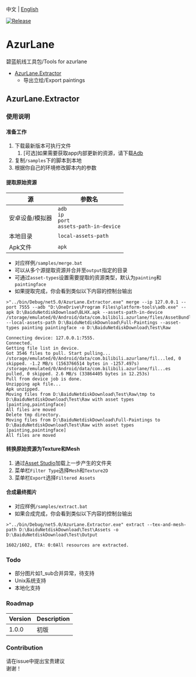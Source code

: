 中文 | [English](./Docs/README.en.md)

[![Release](https://github.com/Bakabase/AzurLane/actions/workflows/publish.yml/badge.svg)](https://github.com/Bakabase/AzurLane/actions/workflows/publish.yml)

# AzurLane

碧蓝航线工具包/Tools for azurlane

+ [AzurLane.Extractor](#AzurLaneExtractor)
  + 导出立绘/Export paintings

## AzurLane.Extractor

### 使用说明

#### 准备工作
1. 下载最新版本可执行文件
   1. [可选]如果需要获取app内部更新的资源，请下载[Adb](https://developer.android.com/studio/releases/platform-tools#downloads)
2. 复制`/samples`下的脚本到本地
3. 根据你自己的环境修改脚本内的参数

#### 提取原始资源

| 源 | 参数名 |
| ----------- | ----------- |
| 安卓设备/模拟器 | `adb`<br />`ip`<br />`port`<br />`assets-path-in-device` |
| 本地目录 | `local-assets-path` |
| Apk文件 | `apk` |

+ 对应样例`/samples/merge.bat`
+ 可以从多个源提取资源并合并至`output`指定的目录
+ 可通过`asset-types`设置需要提取的资源类型，默认为`painting`和`paintingface`
+ 如果提取完成，你会看到类似以下内容的控制台输出
```console
>"../bin/Debug/net5.0/AzurLane.Extractor.exe" merge --ip 127.0.0.1 --port 7555 --adb "D:\OneDrive\Program Files\platform-tools\adb.exe" --apk D:\BaiduNetdiskDownload\BLHX.apk --assets-path-in-device /storage/emulated/0/Android/data/com.bilibili.azurlane/files/AssetBundles --local-assets-path D:\BaiduNetdiskDownload\Full-Paintings --asset-types painting paintingface -o D:\BaiduNetdiskDownload\Test\Raw

Connecting device: 127.0.0.1:7555.
Connected.
Getting file list in device.
Got 3546 files to pull. Start pulling...
/storage/emulated/0/Android/data/com.bilibili.azurlane/fil...led, 0 skipped. -1.2 MB/s (1563766514 bytes in -1257.497s)
/storage/emulated/0/Android/data/com.bilibili.azurlane/fil...es pulled, 0 skipped. 2.6 MB/s (33864405 bytes in 12.253s)
Pull from device job is done.
Unzipping apk file...
Apk unzipped.
Moving files from D:\BaiduNetdiskDownload\Test\Raw\tmp to D:\BaiduNetdiskDownload\Test\Raw with asset types [painting,paintingface]
All files are moved
Delete tmp directory.
Moving files from D:\BaiduNetdiskDownload\Full-Paintings to D:\BaiduNetdiskDownload\Test\Raw with asset types [painting,paintingface]
All files are moved
```

#### 转换原始资源为Texture和Mesh

1. 通过[Asset Studio](https://github.com/Perfare/AssetStudio)加载上一步产生的文件夹
2. 菜单栏`Filter Type`选择`Mesh`和`Texture2D`
3. 菜单栏`Export`选择`Filtered Assets`

#### 合成最终图片

+ 对应样例`/samples/extract.bat`
+ 如果合成完成，你会看到类似以下内容的控制台输出
```console
>"../bin/Debug/net5.0/AzurLane.Extractor.exe" extract --tex-and-mesh-path D:\BaiduNetdiskDownload\Test\Assets -o D:\BaiduNetdiskDownload\Test\Output

1602/1602, ETA: 0:0All resources are extracted.
```

### Todo

+ 部分图片如1_sub合并异常，待支持
+ Unix系统支持
+ 本地化支持

### Roadmap

| Version | Description |
| ----------- | ----------- |
| 1.0.0 | 初版 |

### Contribution

请在issue中提出宝贵建议<br/>
谢谢！
